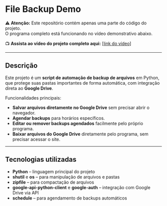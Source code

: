 # File Backup Demo

⚠️ **Atenção:** Este repositório contém apenas uma parte do código do projeto.  
O programa completo está funcionando no vídeo demonstrativo abaixo.

📺 **Assista ao vídeo do projeto completo aqui:** [[link do vídeo](https://youtu.be/6_cWsfjCLQw)]

---

## Descrição

Este projeto é um **script de automação de backup de arquivos** em Python, que protege suas pastas importantes de forma automática, com integração direta ao **Google Drive**.  

Funcionalidades principais:

- **Salvar arquivos diretamente no Google Drive** sem precisar abrir o navegador.  
- **Agendar backups** para horários específicos.  
- **Editar ou remover backups agendados** facilmente pelo próprio programa.  
- **Baixar arquivos do Google Drive** diretamente pelo programa, sem precisar acessar o site.  

---

## Tecnologias utilizadas

- **Python** – linguagem principal do projeto  
- **shutil** e **os** – para manipulação de arquivos e pastas  
- **zipfile** – para compactação de arquivos  
- **google-api-python-client** e **google-auth** – integração com Google Drive via API  
- **schedule** – para agendamento de backups automáticos  

